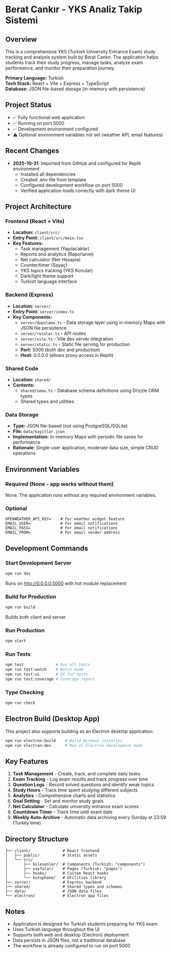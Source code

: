 # Berat Cankır - YKS Analiz Takip Sistemi

## Overview
This is a comprehensive YKS (Turkish University Entrance Exam) study tracking and analysis system built by Berat Cankır. The application helps students track their study progress, manage tasks, analyze exam performance, and monitor their preparation journey.

**Primary Language:** Turkish  
**Tech Stack:** React + Vite + Express + TypeScript  
**Database:** JSON file-based storage (in-memory with persistence)

## Project Status
- ✅ Fully functional web application
- ✅ Running on port 5000
- ✅ Development environment configured
- ⚠️ Optional environment variables not set (weather API, email features)

## Recent Changes
- **2025-10-31**: Imported from GitHub and configured for Replit environment
  - Installed all dependencies
  - Created .env file from template
  - Configured development workflow on port 5000
  - Verified application loads correctly with dark theme UI

## Project Architecture

### Frontend (React + Vite)
- **Location:** `client/src/`
- **Entry Point:** `client/src/main.tsx`
- **Key Features:**
  - Task management (Yapılacaklar)
  - Reports and analytics (Raporlarım)
  - Net calculator (Net Hesapla)
  - Counter/timer (Sayaç)
  - YKS topics tracking (YKS Konular)
  - Dark/light theme support
  - Turkish language interface

### Backend (Express)
- **Location:** `server/`
- **Entry Point:** `server/index.ts`
- **Key Components:**
  - `server/depolama.ts` - Data storage layer using in-memory Maps with JSON file persistence
  - `server/rotalar.ts` - API routes
  - `server/vite.ts` - Vite dev server integration
  - `server/static.ts` - Static file serving for production
  - **Port:** 5000 (both dev and production)
  - **Host:** 0.0.0.0 (allows proxy access in Replit)

### Shared Code
- **Location:** `shared/`
- **Contents:** 
  - `shared/sema.ts` - Database schema definitions using Drizzle ORM types
  - Shared types and utilities

### Data Storage
- **Type:** JSON file-based (not using PostgreSQL/SQLite)
- **File:** `data/kayitlar.json`
- **Implementation:** In-memory Maps with periodic file saves for performance
- **Rationale:** Single-user application, moderate data size, simple CRUD operations

## Environment Variables

### Required (None - app works without them)
None. The application runs without any required environment variables.

### Optional
```
OPENWEATHER_API_KEY=    # For weather widget feature
EMAIL_USER=             # For email notifications
EMAIL_PASS=             # For email notifications
EMAIL_FROM=             # For email sender address
```

## Development Commands

### Start Development Server
```bash
npm run dev
```
Runs on http://0.0.0.0:5000 with hot module replacement

### Build for Production
```bash
npm run build
```
Builds both client and server

### Run Production
```bash
npm start
```

### Run Tests
```bash
npm test              # Run all tests
npm run test:watch    # Watch mode
npm run test:ui       # UI for tests
npm run test:coverage # Coverage report
```

### Type Checking
```bash
npm run check
```

## Electron Build (Desktop App)
This project also supports building as an Electron desktop application:
```bash
npm run electron:build    # Build Windows installer
npm run electron:dev      # Run in Electron development mode
```

## Key Features
1. **Task Management** - Create, track, and complete daily tasks
2. **Exam Tracking** - Log exam results and track progress over time
3. **Question Logs** - Record solved questions and identify weak topics
4. **Study Hours** - Track time spent studying different subjects
5. **Analytics** - Comprehensive charts and statistics
6. **Goal Setting** - Set and monitor study goals
7. **Net Calculator** - Calculate university entrance exam scores
8. **Countdown Timer** - Track time until exam date
9. **Weekly Auto-Archive** - Automatic data archiving every Sunday at 23:59 (Turkey time)

## Directory Structure
```
├── client/              # React frontend
│   ├── public/          # Static assets
│   └── src/
│       ├── bilesenler/  # Components (Turkish: "components")
│       ├── sayfalar/    # Pages (Turkish: "pages")
│       ├── hooks/       # Custom React hooks
│       └── kutuphane/   # Utilities library
├── server/              # Express backend
├── shared/              # Shared types and schemas
├── data/                # JSON data files
└── electron/            # Electron app files
```

## Notes
- Application is designed for Turkish students preparing for YKS exam
- Uses Turkish language throughout the UI
- Supports both web and desktop (Electron) deployment
- Data persists in JSON files, not a traditional database
- The workflow is already configured to run on port 5000

